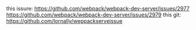 this issure: https://github.com/webpack/webpack-dev-server/issues/2977
https://github.com/webpack/webpack-dev-server/issues/2979
this git: https://github.com/lornally/weppackserveissue
